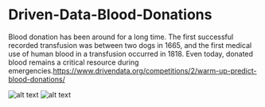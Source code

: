 # Driven-Data-Blood-Donations
Blood donation has been around for a long time. The first successful recorded transfusion was between two dogs in 1665, and the first medical use of human blood in a transfusion occurred in 1818. Even today, donated blood remains a critical resource during emergencies.https://www.drivendata.org/competitions/2/warm-up-predict-blood-donations/

![alt text](https://github.com/AlexandreGazagnes/Driven-Data-Blood-Donations/dev/intro.png "Logo Title Text 1")
![alt text](https://github.com/AlexandreGazagnes/Driven-Data-Blood-Donations/dev/head.png "Logo Title Text 1")
